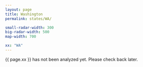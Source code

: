 ```yaml
---
layout: page
title: Washington
permalink: states/WA/

small-radar-width: 300
big-radar-width: 500
map-width: 700

xx: "WA"
---
```


<p>{{ page.xx }} has not been analyzed yet. Please check back later.</p>